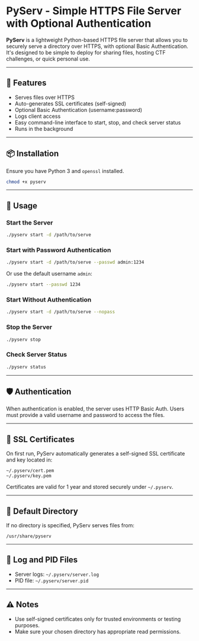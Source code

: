 # PyServ - Simple HTTPS File Server with Optional Authentication

**PyServ** is a lightweight Python-based HTTPS file server that allows you to securely serve a directory over HTTPS, with optional Basic Authentication. It's designed to be simple to deploy for sharing files, hosting CTF challenges, or quick personal use.

---

## 🚀 Features

* Serves files over HTTPS
* Auto-generates SSL certificates (self-signed)
* Optional Basic Authentication (username\:password)
* Logs client access
* Easy command-line interface to start, stop, and check server status
* Runs in the background

---

## 📦 Installation

Ensure you have Python 3 and `openssl` installed.

```bash
chmod +x pyserv
```

---

## 🧪 Usage

### Start the Server

```bash
./pyserv start -d /path/to/serve
```

### Start with Password Authentication

```bash
./pyserv start -d /path/to/serve --passwd admin:1234
```

Or use the default username `admin`:

```bash
./pyserv start --passwd 1234
```

### Start Without Authentication

```bash
./pyserv start -d /path/to/serve --nopass
```

### Stop the Server

```bash
./pyserv stop
```

### Check Server Status

```bash
./pyserv status
```

---

## 🛡️ Authentication

When authentication is enabled, the server uses HTTP Basic Auth. Users must provide a valid username and password to access the files.

---

## 🔐 SSL Certificates

On first run, PyServ automatically generates a self-signed SSL certificate and key located in:

```
~/.pyserv/cert.pem
~/.pyserv/key.pem
```

Certificates are valid for 1 year and stored securely under `~/.pyserv`.

---

## 📁 Default Directory

If no directory is specified, PyServ serves files from:

```
/usr/share/pyserv
```

---

## 📂 Log and PID Files

* Server logs: `~/.pyserv/server.log`
* PID file: `~/.pyserv/server.pid`

---

## ⚠️ Notes

* Use self-signed certificates only for trusted environments or testing purposes.
* Make sure your chosen directory has appropriate read permissions.

